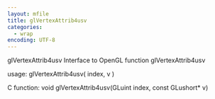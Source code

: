 ```yaml
---
layout: mfile
title: glVertexAttrib4usv
categories:
  - wrap
encoding: UTF-8
---
```


glVertexAttrib4usv  Interface to OpenGL function glVertexAttrib4usv

usage:  glVertexAttrib4usv( index, v )

C function:  void glVertexAttrib4usv(GLuint index, const GLushort\* v)